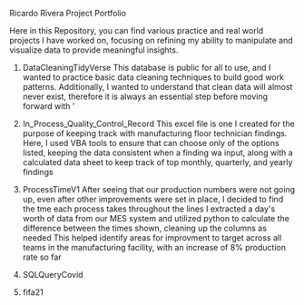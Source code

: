 Ricardo Rivera Project Portfolio

Here in this Repository, you can find various practice and real world projects I have worked on, focusing on refining my ability to manipulate and visualize data to provide meaningful insights.

1. DataCleaningTidyVerse
   This database is public for all to use, and I wanted to practice basic data cleaning techniques to build good work patterns.
   Additionally, I wanted to understand that clean data will almost never exist, therefore it is always an essential step before moving forward with '
   
2. In_Process_Quality_Control_Record
  This excel file is one I created for the purpose of keeping track with manufacturing floor technician findings.
  Here, I used VBA tools to ensure that can choose only of the options listed, keeping the data consistent when a finding wa input, along with a calculated data sheet to keep track of top monthly, quarterly, and yearly findings

3. ProcessTimeV1
   After seeing that our production numbers were not going up, even after other improvements were set in place, I decided to find the tme each process takes throughout the lines
   I extracted a day's worth of data from our MES system and utilized python to calculate the difference between the times shown, cleaning up the columns as needed
   This helped identify areas for improvment to target across all teams in the manufacturing facility, with an increase of 8% production rate so far
   
4. SQLQueryCovid
   
5. fifa21
   

